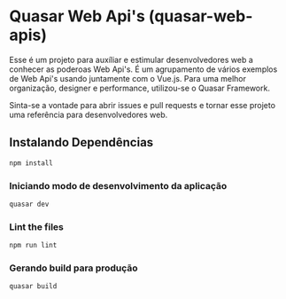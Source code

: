 # Quasar Web Api's (quasar-web-apis)

Esse é um projeto para auxíliar e estimular desenvolvedores web a conhecer as poderoas Web Api's.
É um agrupamento de vários exemplos de Web Api's usando juntamente com o Vue.js.
Para uma melhor organização, designer e performance, utilizou-se o Quasar Framework.

Sinta-se a vontade para abrir issues e pull requests e tornar esse projeto uma referência para desenvolvedores web.

## Instalando Dependências
```bash
npm install
```

### Iniciando modo de desenvolvimento da aplicação
```bash
quasar dev
```

### Lint the files
```bash
npm run lint
```

### Gerando build para produção
```bash
quasar build
```